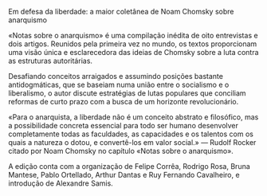 Em defesa da liberdade: a maior coletânea de Noam Chomsky sobre anarquismo

«Notas sobre o anarquismo» é uma compilação inédita de oito entrevistas e dois artigos. Reunidos pela primeira vez no mundo, os textos proporcionam uma visão única e esclarecedora das ideias de Chomsky sobre a luta contra as estruturas autoritárias. 
 
Desafiando conceitos arraigados e assumindo posições bastante antidogmáticas, que se baseiam numa união entre o socialismo e o liberalismo, o autor discute estratégias de lutas populares que conciliam reformas de curto prazo com a busca de um horizonte revolucionário.


«Para o anarquista, a liberdade não é um conceito abstrato e filosófico, mas a possibilidade concreta essencial para todo ser humano desenvolver completamente todas as faculdades, as capacidades e os talentos com os quais a natureza o dotou, e convertê-los em valor social.» — Rudolf Rocker citado por Noam Chomsky no capítulo «Notas sobre o anarquismo».

A edição conta com a organização de Felipe Corrêa, Rodrigo Rosa, Bruna Mantese, Pablo Ortellado, Arthur Dantas e Ruy Fernando Cavalheiro, e introdução de Alexandre Samis.




